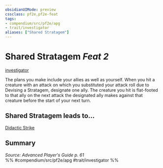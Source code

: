 ```yaml
---
obsidianUIMode: preview
cssclass: pf2e,pf2e-feat
tags:
- compendium/src/pf2e/apg
- trait/investigator
aliases: ["Shared Stratagem"]
---
```

# Shared Stratagem  *Feat 2*  
[investigator](/rules/traits/investigator-apg.md)  


The plans you make include your allies as well as yourself. When you hit a creature with an attack on which you substituted your attack roll due to Devising a Stratagem, designate one ally. The creature you hit is flat-footed to that ally on the next attack the designated ally makes against that creature before the start of your next turn.

## Shared Stratagem leads to...

[Didactic Strike](/compendium/feats/didactic-strike-apg.md)

## Summary

*Source: Advanced Player's Guide p. 61*  
%% #compendium/src/pf2e/apg #trait/investigator %%